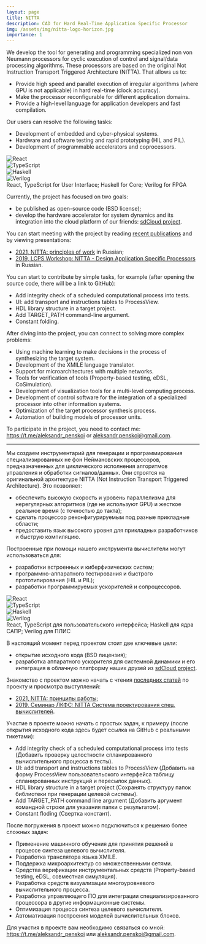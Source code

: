 ```yaml
---
layout: page
title: NITTA
description: CAD for Hard Real-Time Application Specific Processor
img: /assets/img/nitta-logo-horizon.jpg
importance: 1
---
```


We develop the tool for generating and programming specialized non von Neumann processors for cyclic execution of control and signal/data processing algorithms. These processors are based on the original Not Instruction Transport Triggered Architecture (NITTA). That allows us to:

- Provide high speed and parallel execution of irregular algorithms (where GPU is not applicable) in hard real-time (clock accuracy).
- Make the processor reconfigurable for different application domains.
- Provide a high-level language for application developers and fast compilation.

Our users can resolve the following tasks:

- Development of embedded and cyber-physical systems.
- Hardware and software testing and rapid prototyping (HIL and PIL).
- Development of programmable accelerators and coprocessors.

<div class="row">
    <div class="col-sm mt-3 mt-md-0">
        <img class="img-fluid rounded z-depth-1" src="{{ '/assets/img/noun_ReactJS_3451802.png' | relative_url }}" alt="React" title="React"/>
    </div>
    <div class="col-sm mt-3 mt-md-0">
        <img class="img-fluid rounded z-depth-1" src="{{ '/assets/img/noun_tsx format_1333394.png' | relative_url }}" alt="TypeScript" title="TypeScript"/>
    </div>
    <div class="col-sm mt-3 mt-md-0">
        <img class="img-fluid rounded z-depth-1" src="{{ '/assets/img/noun_lambda_827225.png' | relative_url }}" alt="Haskell" title="Haskell"/>
    </div>
    <div class="col-sm mt-3 mt-md-0">
        <img class="img-fluid rounded z-depth-1" src="{{ '/assets/img/noun_FPGA_26403.png' | relative_url }}" alt="Verilog" title="Verilog"/>
    </div>
</div>
<div class="caption">
    React, TypeScript for User Interface; Haskell for Core; Verilog for FPGA
</div>

Currently, the project has focused on two goals:

- be published as open-source code (BSD license);
- develop the hardware accelerator for system dynamics and its integration into the cloud platform of our friends: [sdCloud project](https://sdcloud.io).

You can start meeting with the project by reading [recent publications](https://ryukzak.github.io/publications/) and by viewing presentations:
- [2021, NITTA: principles of work](https://ryukzak.github.io/news/2021-02-03-nitta-internals/) in Russian;
- [2019, LCPS Workshop: NITTA - Design Application Specific Processors](https://disk.yandex.ru/i/nllkSLEIzmf7GA) in Russian.

You can start to contribute by simple tasks, for example (after opening the source code, there will be a link to GitHub):

- Add integrity check of a scheduled computational process into tests.
- UI: add transport and instructions tables to ProcessView.
- HDL library structure in a target project.
- Add TARGET_PATH command-line argument.
- Constant folding.

After diving into the project, you can connect to solving more complex problems:
- Using machine learning to make decisions in the process of synthesizing the target system.
- Development of the XMILE language translator.
- Support for microarchitectures with multiple networks.
- Tools for verification of tools (Property-based testing, eDSL, CoSimulation).
- Development of visualization tools for a multi-level computing process.
- Development of control software for the integration of a specialized processor into other information systems.
- Optimization of the target processor synthesis process.
- Automation of building models of processor units.

To participate in the project, you need to contact me: <https://t.me/aleksandr_penskoi> or <aleksandr.penskoi@gmail.com>.


---


Мы создаем инструментарий для генерации и программирования специализированных не фон&nbsp;Неймановских процессоров, предназначенных для циклического исполнения алгоритмов управления и обработки сигналов/данных. Они строятся на оригинальной архитектуре NITTA (Not Instruction Transport Triggered Architecture). Это позволяет:

- обеспечить высокую скорость и уровень параллелизма для нерегулярных алгоритмов (где не используют GPU) и жесткое реальное время (с точностью до такта);
- сделать процессор реконфигурируемым под разные прикладные области;
- предоставить язык высокого уровня для прикладных разработчиков и быструю компиляцию.

Построенные при помощи нашего инструмента вычислители могут использоваться для:

- разработки встроенных и киберфизических систем;
- программно-аппаратного тестирования и быстрого прототипирования (HIL и PIL);
- разработки программируемых ускорителей и сопроцессоров.

<div class="row">
    <div class="col-sm mt-3 mt-md-0">
        <img class="img-fluid rounded z-depth-1" src="{{ '/assets/img/noun_ReactJS_3451802.png' | relative_url }}" alt="React" title="React"/>
    </div>
    <div class="col-sm mt-3 mt-md-0">
        <img class="img-fluid rounded z-depth-1" src="{{ '/assets/img/noun_tsx format_1333394.png' | relative_url }}" alt="TypeScript" title="TypeScript"/>
    </div>
    <div class="col-sm mt-3 mt-md-0">
        <img class="img-fluid rounded z-depth-1" src="{{ '/assets/img/noun_lambda_827225.png' | relative_url }}" alt="Haskell" title="Haskell"/>
    </div>
    <div class="col-sm mt-3 mt-md-0">
        <img class="img-fluid rounded z-depth-1" src="{{ '/assets/img/noun_FPGA_26403.png' | relative_url }}" alt="Verilog" title="Verilog"/>
    </div>
</div>
<div class="caption">
    React, TypeScript для пользовательского интерфейса; Haskell для ядра САПР; Verilog для ПЛИС
</div>

В настоящий момент перед проектом стоит две ключевые цели:

- открытие исходного кода (BSD лицензия);
- разработка аппаратного ускорителя для системной динамики и его интеграция в облачную платформу наших друзей из [sdCloud project](https://sdcloud.io).

Знакомство с проектом можно начать с чтения [последних статей](https://ryukzak.github.io/publications/) по проекту и просмотра выступлений:
- [2021, NITTA: принципы работы](https://ryukzak.github.io/news/2021-02-03-nitta-internals/);
- [2019, Семинар ЛКФС: NITTA Система проектирования спец. вычислителей](https://disk.yandex.ru/i/nllkSLEIzmf7GA).

Участие в проекте можно начать с простых задач, к примеру (после открытия исходного кода здесь будет ссылка на GitHub с реальными тикетами):

- Add integrity check of a scheduled computational process into tests (Добавить проверку целостности спланированного вычислительного процесса в тесты).
- UI: add transport and instructions tables to ProcessView (Добавить на форму ProcessView пользовательского интерфейса таблицу спланированных инструкций и пересылок данных).
- HDL library structure in a target project (Сохранять структуру папок библиотеки при генерации целевой системы).
- Add TARGET_PATH command line argument (Добавить аргумент командной строки для указания папки с результатом).
- Constant floding (Свертка констант).

После погружения в проект можно подключиться к решению более сложных задач:
- Применение машинного обучения для принятия решений в процессе синтеза целевого вычислителя.
- Разработка транслятора языка XMILE.
- Поддержка микроархитектур со множественными сетями.
- Средства верификации инструментальных средств (Property-based testing, eDSL, совместная симуляция).
- Разработка средств визуализации многоуровневого вычислительного процесса.
- Разработка управляющего ПО для интеграции специализированного процессора в другие информационные системы.
- Оптимизация процесса синтеза целевого вычислителя.
- Автоматизация построения моделей вычислительных блоков.

Для участия в проекте вам необходимо связаться со мной: <https://t.me/aleksandr_penskoi> или <aleksandr.penskoi@gmail.com>. 
